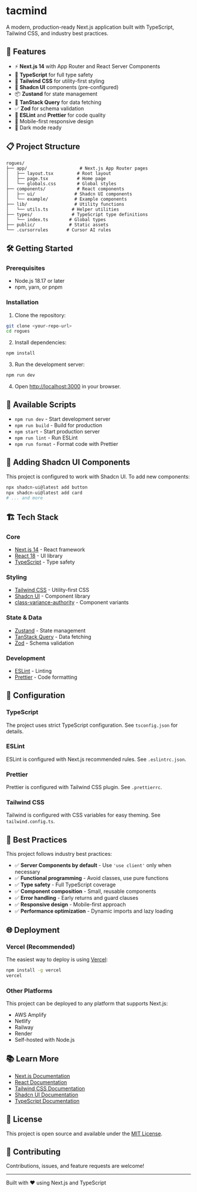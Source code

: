 # tacmind

A modern, production-ready Next.js application built with TypeScript, Tailwind CSS, and industry best practices.

## 🚀 Features

- ⚡ **Next.js 14** with App Router and React Server Components
- 🔷 **TypeScript** for full type safety
- 🎨 **Tailwind CSS** for utility-first styling
- 🧩 **Shadcn UI** components (pre-configured)
- 📦 **Zustand** for state management
- 🔄 **TanStack Query** for data fetching
- ✅ **Zod** for schema validation
- 🎯 **ESLint** and **Prettier** for code quality
- 📱 Mobile-first responsive design
- 🌙 Dark mode ready

## 📋 Project Structure

```
rogues/
├── app/                    # Next.js App Router pages
│   ├── layout.tsx         # Root layout
│   ├── page.tsx           # Home page
│   └── globals.css        # Global styles
├── components/            # React components
│   ├── ui/               # Shadcn UI components
│   └── example/          # Example components
├── lib/                  # Utility functions
│   └── utils.ts         # Helper utilities
├── types/               # TypeScript type definitions
│   └── index.ts        # Global types
├── public/             # Static assets
└── .cursorrules       # Cursor AI rules
```

## 🛠️ Getting Started

### Prerequisites

- Node.js 18.17 or later
- npm, yarn, or pnpm

### Installation

1. Clone the repository:

```bash
git clone <your-repo-url>
cd rogues
```

2. Install dependencies:

```bash
npm install
```

3. Run the development server:

```bash
npm run dev
```

4. Open [http://localhost:3000](http://localhost:3000) in your browser.

## 📜 Available Scripts

- `npm run dev` - Start development server
- `npm run build` - Build for production
- `npm start` - Start production server
- `npm run lint` - Run ESLint
- `npm run format` - Format code with Prettier

## 🎨 Adding Shadcn UI Components

This project is configured to work with Shadcn UI. To add new components:

```bash
npx shadcn-ui@latest add button
npx shadcn-ui@latest add card
# ... and more
```

## 🏗️ Tech Stack

### Core

- [Next.js 14](https://nextjs.org/) - React framework
- [React 18](https://react.dev/) - UI library
- [TypeScript](https://www.typescriptlang.org/) - Type safety

### Styling

- [Tailwind CSS](https://tailwindcss.com/) - Utility-first CSS
- [Shadcn UI](https://ui.shadcn.com/) - Component library
- [class-variance-authority](https://cva.style/) - Component variants

### State & Data

- [Zustand](https://zustand-demo.pmnd.rs/) - State management
- [TanStack Query](https://tanstack.com/query) - Data fetching
- [Zod](https://zod.dev/) - Schema validation

### Development

- [ESLint](https://eslint.org/) - Linting
- [Prettier](https://prettier.io/) - Code formatting

## 🔧 Configuration

### TypeScript

The project uses strict TypeScript configuration. See `tsconfig.json` for details.

### ESLint

ESLint is configured with Next.js recommended rules. See `.eslintrc.json`.

### Prettier

Prettier is configured with Tailwind CSS plugin. See `.prettierrc`.

### Tailwind CSS

Tailwind is configured with CSS variables for easy theming. See `tailwind.config.ts`.

## 📝 Best Practices

This project follows industry best practices:

- ✅ **Server Components by default** - Use `'use client'` only when necessary
- ✅ **Functional programming** - Avoid classes, use pure functions
- ✅ **Type safety** - Full TypeScript coverage
- ✅ **Component composition** - Small, reusable components
- ✅ **Error handling** - Early returns and guard clauses
- ✅ **Responsive design** - Mobile-first approach
- ✅ **Performance optimization** - Dynamic imports and lazy loading

## 🌐 Deployment

### Vercel (Recommended)

The easiest way to deploy is using [Vercel](https://vercel.com):

```bash
npm install -g vercel
vercel
```

### Other Platforms

This project can be deployed to any platform that supports Next.js:

- AWS Amplify
- Netlify
- Railway
- Render
- Self-hosted with Node.js

## 📚 Learn More

- [Next.js Documentation](https://nextjs.org/docs)
- [React Documentation](https://react.dev/)
- [Tailwind CSS Documentation](https://tailwindcss.com/docs)
- [Shadcn UI Documentation](https://ui.shadcn.com/)
- [TypeScript Documentation](https://www.typescriptlang.org/docs/)

## 📄 License

This project is open source and available under the [MIT License](LICENSE).

## 🤝 Contributing

Contributions, issues, and feature requests are welcome!

---

Built with ❤️ using Next.js and TypeScript
